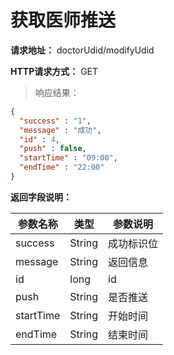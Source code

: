 # 获取医师推送

**请求地址：** doctorUdid/modifyUdid

**HTTP请求方式：** GET

>响应结果：

```json
{
  "success" : "1",
  "message" : "成功",
  "id" : 4,
  "push" : false,
  "startTime" : "09:00",
  "endTime" : "22:00"
}

```

**返回字段说明：**

| 参数名称 | 类型 | 参数说明 |
| -- | -- | -- |
| success | String | 成功标识位 |
| message | String | 返回信息 |
| id | long | id |
| push | String | 是否推送 |
| startTime | String | 开始时间 |
| endTime | String | 结束时间 |
